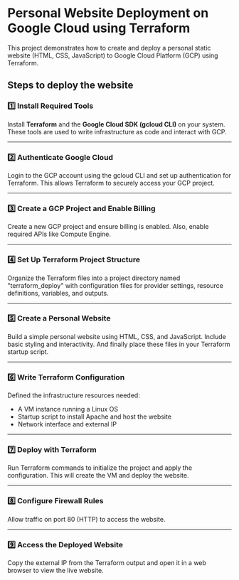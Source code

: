 # Personal Website Deployment on Google Cloud using Terraform

This project demonstrates how to create and deploy a personal static website (HTML, CSS, JavaScript) to Google Cloud Platform (GCP) using Terraform.

## Steps to deploy the website

### 1️⃣ Install Required Tools  
Install **Terraform** and the **Google Cloud SDK (gcloud CLI)** on your system. These tools are used to write infrastructure as code and interact with GCP.

---

### 2️⃣ Authenticate Google Cloud  
Login to the GCP account using the gcloud CLI and set up authentication for Terraform. This allows Terraform to securely access your GCP project.

---

### 3️⃣ Create a GCP Project and Enable Billing  
Create a new GCP project and ensure billing is enabled. Also, enable required APIs like Compute Engine.

---

### 4️⃣ Set Up Terraform Project Structure  
Organize the Terraform files into a project directory named "terraform_deploy" with configuration files for provider settings, resource definitions, variables, and outputs.

---

### 5️⃣ Create a Personal Website  
Build a simple personal website using HTML, CSS, and JavaScript. Include basic styling and interactivity. And finally place these files in your Terraform startup script.

---

### 6️⃣ Write Terraform Configuration  
Defined the infrastructure resources needed:
- A VM instance running a Linux OS
- Startup script to install Apache and host the website
- Network interface and external IP

---

### 7️⃣ Deploy with Terraform  
Run Terraform commands to initialize the project and apply the configuration. This will create the VM and deploy the website.

---

### 8️⃣ Configure Firewall Rules  
Allow traffic on port 80 (HTTP) to access the website.

---

### 9️⃣ Access the Deployed Website  
Copy the external IP from the Terraform output and open it in a web browser to view the live website.
